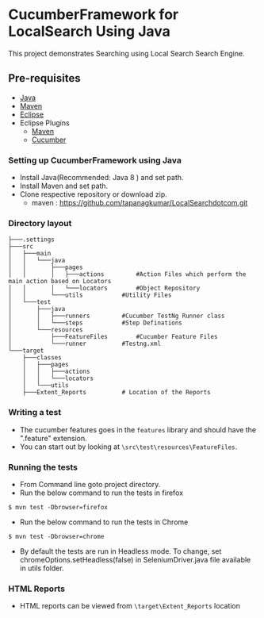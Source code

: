 # CucumberFramework for LocalSearch Using Java

This project demonstrates Searching using Local Search Search Engine.
## Pre-requisites

- <a href="https://java.com/en/download/manual.jsp" target="_blank">Java</a>
- <a href="https://maven.apache.org/download.cgi" target="_blank">Maven</a>
- <a href="https://eclipse.org/downloads/" target="_blank">Eclipse</a>
- Eclipse Plugins
  - <a href="http://download.eclipse.org/technology/m2e/releases/1.4" target="_blank">Maven</a> 
  - <a href="http://cucumber.github.io/cucumber-eclipse/update-site/" target="_blank">Cucumber</a>
  
  
 ### Setting up CucumberFramework using Java
- Install Java(Recommended: Java 8 ) and set path.
- Install Maven and set path.
- Clone respective repository or download zip.
	- maven : https://github.com/tapanagkumar/LocalSearchdotcom.git


 ### Directory layout
```
├───.settings
├───src
│   ├───main
│   │   └───java
│   │       ├───pages
│   │       │   ├───actions        	#Action Files which perform the main action based on Locators
│   │       │   └───locators		#Object Repository
│   │       └───utils			#Utility Files
│   └───test
│       ├───java
│       │   ├───runners			#Cucumber TestNg Runner class
│       │   └───steps			#Step Definations
│       └───resources
│           ├───FeatureFiles		#Cucumber Feature Files 
│           └───runner			#Testng.xml
└───target
    ├───classes
    │   ├───pages
    │   │   ├───actions
    │   │   └───locators
    │   └───utils
    ├───Extent_Reports			# Location of the Reports
```
    
 ### Writing a test

- The cucumber features goes in the `features` library and should have the ".feature" extension.
- You can start out by looking at `\src\test\resources\FeatureFiles`.

### Running the tests

- From Command line goto project directory.
- Run the below command to run the tests in firefox

`$ mvn test -Dbrowser=firefox`

- Run the below command to run the tests in Chrome

`$ mvn test -Dbrowser=chrome`

- By default the tests are run in Headless mode. To change, set chromeOptions.setHeadless(false) in SeleniumDriver.java file available in utils folder.

### HTML Reports

- HTML reports can be viewed from `\target\Extent_Reports` location
